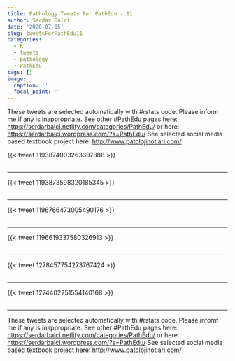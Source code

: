 ```yaml
---
title: Pathology Tweets For PathEdu - 11
author: Serdar Balci
date: '2020-07-05'
slug: tweetsForPathEdu11
categories:
  - R
  - tweets
  - pathology
  - PathEdu
tags: []
image:
  caption: ''
  focal_point: ''
---
```



These tweets are selected automatically with #rstats code. Please inform me if any is inappropriate.
See other #PathEdu pages here: https://serdarbalci.netlify.com/categories/PathEdu/  or here: https://serdarbalci.wordpress.com/?s=PathEdu/ 
See selected social media based textbook project here: http://www.patolojinotlari.com/

{{< tweet 1193874003263397888 >}}
<br>
<br>
<hr>
{{< tweet 1193873598320185345 >}}
<br>
<br>
<hr>
{{< tweet 1196766473005490176 >}}
<br>
<br>
<hr>
{{< tweet 1196619337580326913 >}}
<br>
<br>
<hr>
{{< tweet 1278457754273767424 >}}
<br>
<br>
<hr>
{{< tweet 1274402251554140168 >}}
<br>
<br>
<hr>


These tweets are selected automatically with #rstats code. Please inform me if any is inappropriate.
See other #PathEdu pages here: https://serdarbalci.netlify.com/categories/PathEdu/  or here: https://serdarbalci.wordpress.com/?s=PathEdu/ 
See selected social media based textbook project here: http://www.patolojinotlari.com/
